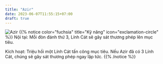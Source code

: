 ```yaml
---
title: "Azir"
date: 2023-06-07T11:55:15+07:00
draft: true
---
```

![Azir](https://storage.googleapis.com/www.publish.nocodesites.co.uk/prod/2542/files/e5335cfd929ca2cb790dfa0919146089a3a8a5c25f99609664db2ba7df3be4b8e9451010e78373e22e648282926da29120015482451c2d7d1868f7f82534dcbc.png)
{{% notice color="fuchsia" title="Kỹ năng" icon="exclamation-circle" %}}
Nội tại: Mỗi đòn đánh thứ 3, Lính Cát sẽ gây sát thương phép lên mục tiêu.

Kích hoạt: Triệu hồi một Lính Cát tấn công mục tiêu. Nếu Azir đã có 3 Lính Cát, chúng sẽ gây sát thương phép ngay lập tức.
{{% /notice %}}